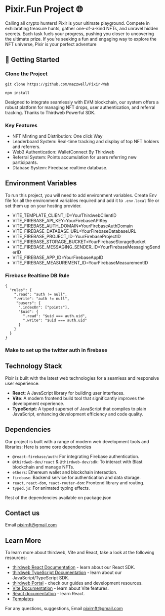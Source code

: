 # Pixir.Fun Project 🌐

Calling all crypto hunters! Pixir is your ultimate playground. Compete in exhilarating treasure hunts, gather one-of-a-kind NFTs, and unravel hidden secrets. Each task fuels your progress, pushing you closer to uncovering the ultimate prize. If you're seeking a fun and engaging way to explore the NFT universe, Pixir is your perfect adventure

## 🚀 Getting Started

### Clone the Project

```Npm
git clone https://github.com/mazzwell/Pixir-Web

npm install
```

Designed to integrate seamlessly with EVM blockchain, our system offers a robust platform for managing NFT drops, user authentication, and referral tracking.
Thanks to Thirdweb Powerful SDK.

### Key Features

- NFT Minting and Distribution: One click Way
- Leaderboard System: Real-time tracking and display of top NFT holders and referrers.
- Web3 Authentication: WalletConnect By Thirdweb
- Referral System: Points accumulation for users referring new participants. 
- Dtabase System: Fireebase realtime database. 

## Environment Variables

To run this project, you will need to add environment variables. Create Env file for all the environment variables required and add it to `.env.local` file or set them up on your hosting provider.

- VITE_TEMPLATE_CLIENT_ID=YourThirdwebClientID
- VITE_FIREBASE_API_KEY=YourFirebaseAPIKey
- VITE_FIREBASE_AUTH_DOMAIN=YourFirebaseAuthDomain
- VITE_FIREBASE_DATABASE_URL=YourFirebaseDatabaseURL
- VITE_FIREBASE_PROJECT_ID=YourFirebaseProjectID
- VITE_FIREBASE_STORAGE_BUCKET=YourFirebaseStorageBucket
- VITE_FIREBASE_MESSAGING_SENDER_ID=YourFirebaseMessagingSenderID
- VITE_FIREBASE_APP_ID=YourFirebaseAppID
- VITE_FIREBASE_MEASUREMENT_ID=YourFirebaseMeasurementID


### Firebase Realtime DB Rule

```Firebase DB rule
{
  "rules": {
    ".read": "auth != null",
    ".write": "auth != null",
     "busers": {
      ".indexOn": ["points"],
      "$uid": {
        ".read": "$uid === auth.uid",
        ".write": "$uid === auth.uid"
      }
    }
  }
}
```

### Make to set up the twitter auth in firebase

## Technology Stack

Pixir is built with the latest web technologies for a seamless and responsive user experience:

- **React**: A JavaScript library for building user interfaces.
- **Vite**: A modern frontend build tool that significantly improves the development experience.
- **TypeScript**: A typed superset of JavaScript that compiles to plain JavaScript, enhancing development efficiency and code quality.


## Dependencies

Our project is built with a range of modern web development tools and libraries:
Here is some core dependencies

- `@react-firebase/auth`: For integrating Firebase authentication.
- `@thirdweb-dev/react` & `@thirdweb-dev/sdk`: To interact with Blast blockchain and manage NFTs.
- `ethers`: Ethereum wallet and blockchain interaction.
- `firebase`: Backend service for authentication and data storage.
- `react`, `react-dom`, `react-router-dom`: Frontend library and routing.
- `typed.js`: For animated typing effects.

Rest of the dependencies available on package.json

## Contact us
Email pixirnft@gmail.com

## Learn More

To learn more about thirdweb, Vite and React, take a look at the following resources:

- [thirdweb React Documentation](https://docs.thirdweb.com/react) - learn about our React SDK.
- [thirdweb TypeScript Documentation](https://docs.thirdweb.com/react) - learn about our JavaScript/TypeScript SDK.
- [thirdweb Portal](https://docs.thirdweb.com/react) - check our guides and development resources.
- [Vite Documentation](https://vitejs.dev/guide/) - learn about Vite features.
- [React documentation](https://reactjs.org/) - learn React.
- [Templates](https://thirdweb.com/templates)

For any questions, suggestions, Email pixirnft@gmail.com

